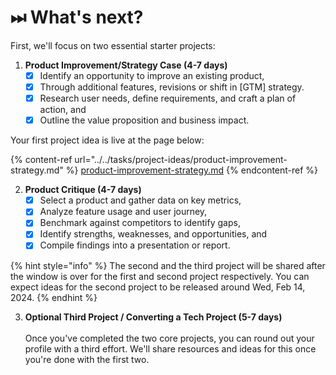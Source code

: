 # ⏭ What's next?

First, we'll focus on two essential starter projects:

1. **Product Improvement/Strategy Case (4-7 days)**
   * [x] Identify an opportunity to improve an existing product,
   * [x] Through additional features, revisions or shift in \[GTM] strategy.
   * [x] Research user needs, define requirements, and craft a plan of action, and
   * [x] Outline the value proposition and business impact.

Your first project idea is live at the page below:

{% content-ref url="../../tasks/project-ideas/product-improvement-strategy.md" %}
[product-improvement-strategy.md](../../tasks/project-ideas/product-improvement-strategy.md)
{% endcontent-ref %}

2. **Product Critique (4-7 days)**
   * [x] Select a product and gather data on key metrics,
   * [x] Analyze feature usage and user journey,
   * [x] Benchmark against competitors to identify gaps,
   * [x] Identify strengths, weaknesses, and opportunities, and
   * [x] Compile findings into a presentation or report.

{% hint style="info" %}
The second and the third project will be shared after the window is over for the first and second project respectively. You can expect ideas for the second project to be released around Wed, Feb 14, 2024.
{% endhint %}

3. **Optional Third Project / Converting a Tech Project (5-7 days)**\
   \
   Once you've completed the two core projects, you can round out your profile with a third effort. We'll share resources and ideas for this once you're done with the first two.
